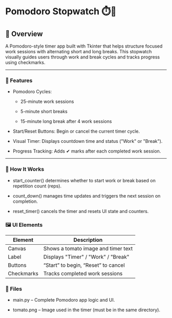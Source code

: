 # Pomodoro Stopwatch ⏱️🍅
## 📘 Overview
A Pomodoro-style timer app built with Tkinter that helps structure focused work sessions with alternating short and long breaks. This stopwatch visually guides users through work and break cycles and tracks progress using checkmarks.

---------

### 🧠 Features
- Pomodoro Cycles:

  - 25-minute work sessions

  - 5-minute short breaks

  - 15-minute long break after 4 work sessions

- Start/Reset Buttons: Begin or cancel the current timer cycle.

- Visual Timer: Displays countdown time and status ("Work" or "Break").

- Progress Tracking: Adds ✔ marks after each completed work session.
------------

### 🔁 How It Works
- start_counter() determines whether to start work or break based on repetition count (reps).

- count_down() manages time updates and triggers the next session on completion.

- reset_timer() cancels the timer and resets UI state and counters.

### 🖼️ UI Elements
|**Element**	|**Description**|
|----------|---------------|
|Canvas	|Shows a tomato image and timer text|
|Label	|Displays "Timer" / "Work" / "Break"|
|Buttons	|“Start” to begin, “Reset” to cancel|
|Checkmarks	|Tracks completed work sessions|

### 📂 Files
- main.py – Complete Pomodoro app logic and UI.

- tomato.png – Image used in the timer (must be in the same directory).